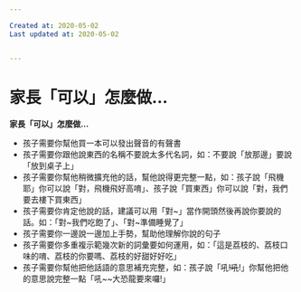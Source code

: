 ```yaml
---

Created at: 2020-05-02
Last updated at: 2020-05-02


---
```


# 家長「可以」怎麼做…


**家長「可以」怎麼做…**

* 孩子需要你幫他買一本可以發出聲音的有聲書
* 孩子需要你跟他說東西的名稱不要說太多代名詞，如：不要說「放那邊」要說「放到桌子上」
* 孩子需要你幫他稍微擴充他的話，幫他說得更完整一點，如：孩子說「飛機耶」你可以說「對，飛機飛好高唷」、孩子說「買東西」你可以說「對，我們要去樓下買東西」
* 孩子需要你肯定他說的話，建議可以用「對~」當作開頭然後再說你要說的話。如：「對~我們吃飽了」、「對~準備睡覺了」
* 孩子需要你一邊說一邊加上手勢，幫助他理解你說的句子
* 孩子需要你多重複示範幾次新的詞彙要如何運用，如：「這是荔枝的、荔枝口味的唷、荔枝的你要嗎、荔枝的好甜好好吃」
* 孩子需要你幫他把他話語的意思補充完整，如：孩子說「吼~~!吼~~!」你幫他把他的意思說完整一點「吼~~大恐龍要來囉!」

